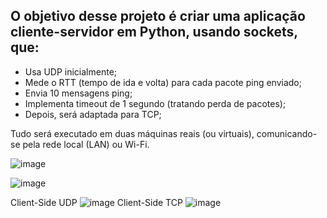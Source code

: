 ## O objetivo desse projeto é criar uma aplicação cliente-servidor em Python, usando sockets, que:

* Usa UDP inicialmente;
* Mede o RTT (tempo de ida e volta) para cada pacote ping enviado;
* Envia 10 mensagens ping;
* Implementa timeout de 1 segundo (tratando perda de pacotes);
* Depois, será adaptada para TCP;

Tudo será executado em duas máquinas reais (ou virtuais), comunicando-se pela rede local (LAN) ou Wi-Fi.

![image](https://github.com/user-attachments/assets/606097ac-87da-4c2f-a040-eddd4e25a2ce)

![image](https://github.com/user-attachments/assets/ebccc121-f745-4409-8d35-4225aca9548a)

Client-Side UDP
![image](https://github.com/user-attachments/assets/cb5d4664-02e8-4ed4-97e5-7af6c2ff6f79)
Client-Side TCP
![image](https://github.com/user-attachments/assets/bdc2c63e-68a5-443b-b8f4-f20b07706969)

